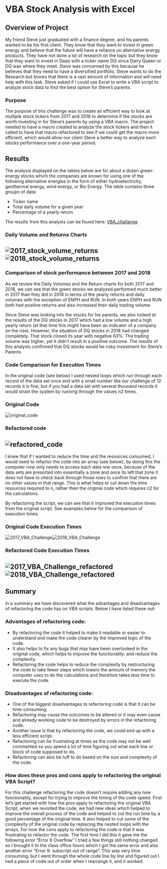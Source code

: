 # VBA Stock Analysis with Excel
## Overview of Project
My friend Steve just graduated with a finance degree, and his parents wanted to be his first client. They know that they want to invest in green energy and believe that the future will have a reliance on alternative energy products. They have not done a lot of research on the topic but they know that they want to invest in Daqo with a ticker name DQ since Dairy Queen or DQ was where they meet. Steve was concerned by this because he believes that they need to have a diversified portfolio. Steve wants to do the Research but knows that there is a vast amount of information and will need help with this task. Steve asked if I could use Excel to write a VBA script to analyze stock data to find the best option for Steve’s parents.

### Purpose
The purpose of this challenge was to create an efficient way to look at multiple stock tickers from 2017 and 2018 to determine if the stocks are worth investing in for Steve’s parents by using a VBA macro. The project needed to have a macro created to analyze the stock tickers and then it called to have that macro refactored to see if we could get the macro more efficient, which would allow our client Steve a better way to analyze each stocks performance over a one-year period.

## Results 
The analysis displayed on the tables below are for about a dozen green-energy stocks which the companies are known for using one of the following alternative energies in the form of either hydroelectricity, geothermal energy, wind energy, or Bio Energy. The table contains three groups of data:
* Ticker name
* Total daily volume for a given year
* Percentage of a yearly return

The results from this analysis can be found here: [VBA_challange](https://github.com/backwater-graphics/stock-analysis/blob/main/VBA_Challengea.xlsm)   

### Daily Volume and Returns Charts
![2017_stock_volume_returns](https://github.com/backwater-graphics/stock-analysis/blob/main/Resources/2017_Stock_volume_returns.png)![2018_stock_volume_returns](https://github.com/backwater-graphics/stock-analysis/blob/main/Resources/2018_Stock_volume_returns.png)
---
### Comparison of stock performance between 2017 and 2018 
As we review the Daily Volumes and the Return charts for both 2017 and 2018, we can see that the green stocks we analyzed performed much better in 2017 than they did in 2018 in terms of the yearly returns and daily volumes with the exception of ENPH and RUN. In both years ENPH and RUN both had positive returns and also increased their daily trading volume.

Since Steve was looking into the stocks for his parents, we also looked at the results of the DQ stocks in 2017 which had a low volume and a high yearly return (at that time this might have been an indicator of a company on the rise). However, the situation of DQ stocks in 2018 had changed completely. That stock closed its year with negative 63%. The trading volume was higher, yet it didn’t result in a positive outcome. The results of this analysis confirmed that DQ stocks would be risky investment for Steve’s Parents.

### Code Comparison for Execution Times
In the original code (see below) I used nested loops which run through each record of the data set once and with a small number like our challenge of 12 records it is fine, but if you had a data set with several thousand records it would strain the system by running through the values n2 times.
### Original Code
![original_code](https://github.com/backwater-graphics/stock-analysis/blob/main/Resources/original_code.png)

### Refactored code
![refactored_code](https://github.com/backwater-graphics/stock-analysis/blob/main/Resources/refactored_code.png)
 ---
 I knew that if I wanted to reduce the time and the resources consumed, I would need to refactor the code into an array (see below), by doing this the computer now only needs to access each data row once, because of the data sets are presorted into essentially a zone and once its left that zone it does not have to check back through those rows to confirm that there are no other values in that range. This is what helps to cut down the time resources required to n, rather then the original code which requires n2   for the calculations. 
 
By refactoring the script, we can see that it improved the execution times from the original script. See examples below for the comparison of execution times.

### Original Code Execution Times
![2017_VBA_Challenge](https://github.com/backwater-graphics/stock-analysis/blob/main/Resources/VBA_Challenge_2017.png)![2018_VBA_Challenge](https://github.com/backwater-graphics/stock-analysis/blob/main/Resources/VBA_Challenge_2018.png)  
### Refactored Code Execution Times

![2017_VBA_Challenge_refactored](https://github.com/backwater-graphics/stock-analysis/blob/main/Resources/VBA_Challenge_refactored_2017.png)![2018_VBA_Challenge_refactored](https://github.com/backwater-graphics/stock-analysis/blob/main/Resources/VBA_Challenge_refactored_2018.png)
---
## Summary
In a summary we have discovered what the advantages and disadvantages of refactoring the code has on VBA scripts. Below I have listed these out:
### Advantages of refactoring code:
 * By refactoring the code it helped to make it readable or easier to understand and make the code clearer by the improved logic of the code.
 * It also helps to fix any bugs that may have been overlooked in the original code, which helps to improve the functionality. and reduce the complexity.
 * Refactoring the code helps to reduce the complexity by restructuring the code to take fewer steps which lowers the amount of memory the computer uses to do the calculations and therefore takes less time to execute the code.
 
### Disadvantages of refactoring code:

 * One of the biggest disadvantages to refactoring code is that it can be time-consuming.
 * Refactoring may cause the outcomes to be altered or it may even cause and already working code to be destroyed by errors in the refactoring code.
 * Another issue is that by refactoring the code, we could end up with a less efficient script.
 * Refactoring can be frustrating at times as the code may not be well commented so you spend a lot of time figuring out what each line or block of code supposed to do.
 * Refactoring can also be tuff to do based on the size and complexity of the code. 

### How does these pros and cons apply to refactoring the original VBA Script?
For this challenge refactoring the code doesn’t require adding any new functionality, except for trying to improve the timing of the code speed. First let’s get started with how the pros apply to refactoring the original VBA Script, when we revisited the code, we had new ideas which helped to improve the overall process of the code and helped to cut the run time by a good percentage of the original time.  It also helped to cut some of the complexity of the original code by replacing the nested loops with the arrays.
For how the cons apply to refactoring the code is that it was frustrating to refactor the code. The first time I did this it gave me the following error “Error 6 Overflow” I tried a few things still nothing changed so I brought it to the class office hours which I got the same error and also another error “Error 9: subscript out of range”. This was very time consuming, but I went through the whole code line by line and figured out I had a piece of code out of order when I rearrange it, and it worked. 
